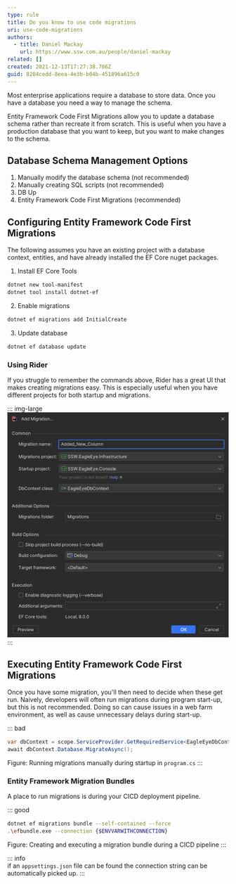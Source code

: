 ```yaml
---
type: rule
title: Do you know to use code migrations
uri: use-code-migrations
authors:
  - title: Daniel Mackay
    url: https://www.ssw.com.au/people/daniel-mackay  
related: []
created: 2021-12-13T17:27:38.786Z
guid: 8284cedd-8eea-4e3b-b04b-451896a615c0
---
```


Most enterprise applications require a database to store data.  Once you have a database you need a way to manage the schema.

Entity Framework Code First Migrations allow you to update a database schema rather than recreate it from scratch. This is useful when you have a production database that you want to keep, but you want to make changes to the schema.
            
<!--endintro-->

## Database Schema Management Options

1. Manually modify the database schema (not recommended)
2. Manually creating SQL scripts (not recommended)
3. DB Up
4. Entity Framework Code First Migrations (recommended)

## Configuring Entity Framework Code First Migrations

The following assumes you have an existing project with a database context, entities, and have already installed the EF Core nuget packages.

1. Install EF Core Tools

```bash
dotnet new tool-manifest
dotnet tool install dotnet-ef
```

2. Enable migrations

```bash
dotnet ef migrations add InitialCreate
```

3. Update database

```bash
dotnet ef database update
```

### Using Rider

If you struggle to remember the commands above, Rider has a great UI that makes creating migrations easy.  This is especially useful when you have different projects for both startup and migrations.

::: img-large  
![Rider - EF Core Migrations](rider-ef-core.png)
:::

## Executing Entity Framework Code First Migrations

Once you have some migration, you'll then need to decide when these get run.  Naively, developers will often run migrations during program start-up, but this is not recommended.  Doing so can cause issues in a web farm environment, as well as cause unnecessary delays during start-up.  

::: bad  
```csharp
var dbContext = scope.ServiceProvider.GetRequiredService<EagleEyeDbContext>();
await dbContext.Database.MigrateAsync();
```
Figure: Running migrations manually during startup in `program.cs`
:::

### Entity Framework Migration Bundles

A place to run migrations is during your CICD deployment pipeline.

::: good
```bash
dotnet ef migrations bundle --self-contained --force
.\efbundle.exe --connection {$ENVVARWITHCONNECTION}
```
Figure: Creating and executing a migration bundle during a CICD pipeline
:::

::: info  
if an `appsettings.json` file can be found the connection string can be automatically picked up.
:::
